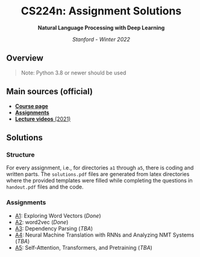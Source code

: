 <h1 align="center">CS224n: Assignment Solutions</h1>
<p align="center"><b>Natural Language Processing with Deep Learning</b></p>
<p align="center"><i>Stanford - Winter 2022</i></p>

## Overview
> Note: Python 3.8 or newer should be used

## Main sources (official)
* [**Course page**](http://web.stanford.edu/class/cs224n/index.html)
* [**Assignments**](http://web.stanford.edu/class/cs224n/index.html#schedule)
* [**Lecture videos** (2021)](https://www.youtube.com/playlist?list=PLoROMvodv4rOSH4v6133s9LFPRHjEmbmJ)

## Solutions
### Structure
For every assignment, i.e., for directories `a1` through `a5`, there is coding and written parts. The `solutions.pdf` files are generated from latex directories where the provided templates were filled while completing the questions in `handout.pdf` files and the code.
### Assignments
* [A1](a1): Exploring Word Vectors (_Done_)
* [A2](a2): word2vec (_Done_)
* [A3](a3): Dependency Parsing (_TBA_)
* [A4](a4): Neural Machine Translation with RNNs and Analyzing NMT Systems (_TBA_)
* [A5](a5): Self-Attention, Transformers, and Pretraining (_TBA_)